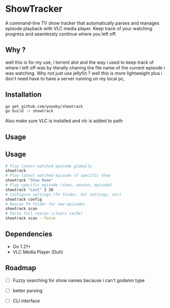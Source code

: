 # ShowTracker

A command-line TV show tracker that automatically parses and manages episode playback with VLC media player.
Keep track of your watching progress and seamlessly continue where you left off.

## Why ?
well this is for my use, i torrent alot and the way i used to keep track of where i left off was by literally chaning the file name of the current episode 
i was watching.
Why not just use jellyfin ? 
well this is more lightweight plus i don't need have to have a server running on my local pc,

## Installation
```bash
go get github.com/yoooby/showtrack
go build -o showtrack
```
Also make sure VLC is installed and vlc is added to path

## Usage


## Usage

```bash
# Play latest watched episode globally
showtrack
# Play latest watched episode of specific show  
showtrack "Show Name"
# Play specific episode (show, season, episode)
showtrack "Lost" 2 10
# Configure settings (TV folder, VLC settings, etc)
showtrack config
# Rescan TV folder for new episodes
showtrack scan
# Force full rescan (clears cache)
showtrack scan --force
```


## Dependencies
- Go 1.21+
- VLC Media Player (Duh)


## Roadmap
- [ ] Fuzzy searching for show names because i can't godamn type
- [ ] better parsing
- [ ] CLI interface


